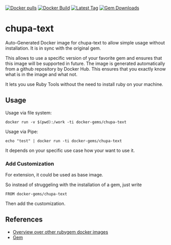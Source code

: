 [![Docker pulls](https://img.shields.io/docker/pulls/rubygem/chupa-text.svg)](https://hub.docker.com/r/rubygem/chupa-text/)
[![Docker Build](https://img.shields.io/docker/automated/rubygem/chupa-text.svg)](https://hub.docker.com/r/rubygem/chupa-text/)
[![Latest Tag](https://img.shields.io/github/tag/docker-rubygem/chupa-text.svg)](https://hub.docker.com/r/rubygem/chupa-text/)
[![Gem Downloads](https://img.shields.io/gem/dt/chupa-text.svg)](https://rubygems.org/gems/chupa-text/)
# chupa-text

Auto-Generated Docker image for chupa-text to allow simple usage without installation.
It is in sync with the original gem.

This allows to use a specific version of your favorite gem and ensures that this image will be supported in future.
The image is generated automatically from a github repository by Docker Hub.
This ensures that you exactly know what is in the image and what not.

It lets you use Ruby Tools without the need to install ruby on your machine.

## Usage

Usage via file system:

`docker run -v $(pwd):/work -ti docker-gems/chupa-text`

Usage via Pipe:

`echo "test" | docker run -ti docker-gems/chupa-text`

It depends on your specific use case how your want to use it.

### Add Customization

For extension, it could be used as base image.

So instead of struggeling with the installation of a gem, just write

`FROM docker-gems/chupa-text`

Then add the customization.

## References

 - [Overview over other rubygem docker images](https://github.com/thinkbot/docker-rubygem)
 - [Gem](https://rubygems.org/gems/chupa-text/)
